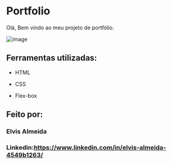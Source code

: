 # Portfolio
Olá, Bem vindo ao meu projeto de portfólio.

![image](https://user-images.githubusercontent.com/128010680/227753899-51ed6695-aa6f-42cd-bd91-2acfea3a8ee8.png)

## Ferramentas utilizadas:

* HTML

* CSS

* Flex-box

## Feito por:

### Elvis Almeida

### Linkedin:https://www.linkedin.com/in/elvis-almeida-4549b1263/

